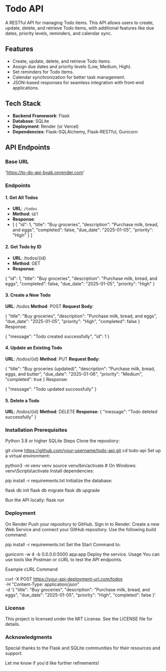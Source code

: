 # Todo API

A RESTful API for managing Todo items. This API allows users to create, update, delete, and retrieve Todo items, with additional features like due dates, priority levels, reminders, and calendar sync.

## Features

- Create, update, delete, and retrieve Todo items.
- Assign due dates and priority levels (Low, Medium, High).
- Set reminders for Todo items.
- Calendar synchronization for better task management.
- JSON-based responses for seamless integration with front-end applications.

## Tech Stack

- **Backend Framework**: Flask
- **Database**: SQLite
- **Deployment**: Render (or Vercel)
- **Dependencies**: Flask-SQLAlchemy, Flask-RESTful, Gunicorn

## API Endpoints

### Base URL
'https://to-do-api-byab.onrender.com'
### Endpoints

#### 1. Get All Todos
- **URL**: `/todos`
- **Method**: `GET`
- **Response**:
- 
  [
    {
      "id": 1,
      "title": "Buy groceries",
      "description": "Purchase milk, bread, and eggs",
      "completed": false,
      "due_date": "2025-01-05",
      "priority": "High"
    }
  ]
#### 2. Get Todo by ID
- **URL**: /todos/{id}
- **Method**: GET
- **Response**:

{
  "id": 1,
  "title": "Buy groceries",
  "description": "Purchase milk, bread, and eggs",
  "completed": false,
  "due_date": "2025-01-05",
  "priority": "High"
}
#### 3. Create a New Todo
**URL**: /todos
**Method**: POST
**Request Body**:

{
  "title": "Buy groceries",
  "description": "Purchase milk, bread, and eggs",
  "due_date": "2025-01-05",
  "priority": "High",
  "completed": false
}
Response:

{
  "message": "Todo created successfully",
  "id": 1
}
#### 4. Update an Existing Todo
**URL**: /todos/{id}
**Method**: PUT
**Request Body**:

{
  "title": "Buy groceries (updated)",
  "description": "Purchase milk, bread, eggs, and butter",
  "due_date": "2025-01-06",
  "priority": "Medium",
  "completed": true
}
Response:

{
  "message": "Todo updated successfully"
}
#### 5. Delete a Todo
**URL**: /todos/{id}
**Method**: DELETE
**Response**:
{
  "message": "Todo deleted successfully"
}

### Installation Prerequisites
Python 3.8 or higher
SQLite
Steps
Clone the repository:

git clone https://github.com/your-username/todo-api.git
cd todo-api
Set up a virtual environment:

python3 -m venv venv
source venv/bin/activate   # On Windows: venv\Scripts\activate
Install dependencies:

pip install -r requirements.txt
Initialize the database:

flask db init
flask db migrate
flask db upgrade

Run the API locally:
flask run

### Deployment
On Render
Push your repository to GitHub.
Sign in to Render.
Create a new Web Service and connect your GitHub repository.
Use the following build command:

pip install -r requirements.txt
Set the Start Command to:

gunicorn -w 4 -b 0.0.0.0:5000 app:app
Deploy the service.
Usage
You can use tools like Postman or cURL to test the API endpoints.

Example cURL Command

curl -X POST https://your-api-deployment-url.com/todos \
-H "Content-Type: application/json" \
-d '{
  "title": "Buy groceries",
  "description": "Purchase milk, bread, and eggs",
  "due_date": "2025-01-05",
  "priority": "High",
  "completed": false
}'

### License
This project is licensed under the MIT License. See the LICENSE file for details.

### Acknowledgments
Special thanks to the Flask and SQLite communities for their resources and support.


Let me know if you'd like further refinements!

